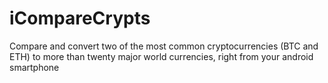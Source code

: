 # iCompareCrypts
Compare and convert two of the most common cryptocurrencies (BTC and ETH) to more than twenty major world currencies, right from your android smartphone
